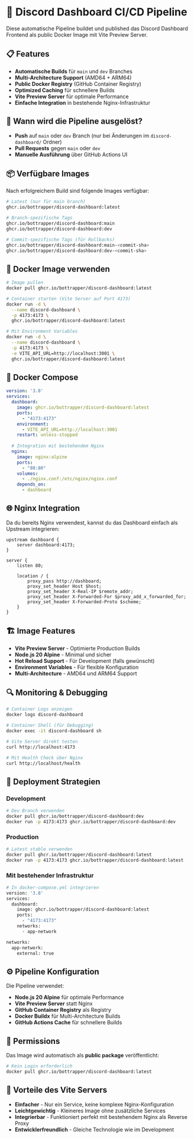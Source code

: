 # 🚀 Discord Dashboard CI/CD Pipeline

Diese automatische Pipeline buildet und published das Discord Dashboard Frontend als public Docker Image mit Vite Preview Server.

## 📋 Features

- **Automatische Builds** für `main` und `dev` Branches
- **Multi-Architecture Support** (AMD64 + ARM64)
- **Public Docker Registry** (GitHub Container Registry)
- **Optimized Caching** für schnellere Builds
- **Vite Preview Server** für optimale Performance
- **Einfache Integration** in bestehende Nginx-Infrastruktur

## 🔄 Wann wird die Pipeline ausgelöst?

- **Push** auf `main` oder `dev` Branch (nur bei Änderungen im `discord-dashboard/` Ordner)
- **Pull Requests** gegen `main` oder `dev`
- **Manuelle Ausführung** über GitHub Actions UI

## 📦 Verfügbare Images

Nach erfolgreichem Build sind folgende Images verfügbar:

```bash
# Latest (nur für main branch)
ghcr.io/bottrapper/discord-dashboard:latest

# Branch-spezifische Tags
ghcr.io/bottrapper/discord-dashboard:main
ghcr.io/bottrapper/discord-dashboard:dev

# Commit-spezifische Tags (für Rollbacks)
ghcr.io/bottrapper/discord-dashboard:main-<commit-sha>
ghcr.io/bottrapper/discord-dashboard:dev-<commit-sha>
```

## 🐳 Docker Image verwenden

```bash
# Image pullen
docker pull ghcr.io/bottrapper/discord-dashboard:latest

# Container starten (Vite Server auf Port 4173)
docker run -d \
  --name discord-dashboard \
  -p 4173:4173 \
  ghcr.io/bottrapper/discord-dashboard:latest

# Mit Environment Variables
docker run -d \
  --name discord-dashboard \
  -p 4173:4173 \
  -e VITE_API_URL=http://localhost:3001 \
  ghcr.io/bottrapper/discord-dashboard:latest
```

## 🔧 Docker Compose

```yaml
version: '3.8'
services:
  dashboard:
    image: ghcr.io/bottrapper/discord-dashboard:latest
    ports:
      - "4173:4173"
    environment:
      - VITE_API_URL=http://localhost:3001
    restart: unless-stopped
    
  # Integration mit bestehendem Nginx
  nginx:
    image: nginx:alpine
    ports:
      - "80:80"
    volumes:
      - ./nginx.conf:/etc/nginx/nginx.conf
    depends_on:
      - dashboard
```

## 🌐 Nginx Integration

Da du bereits Nginx verwendest, kannst du das Dashboard einfach als Upstream integrieren:

```nginx
upstream dashboard {
    server dashboard:4173;
}

server {
    listen 80;
    
    location / {
        proxy_pass http://dashboard;
        proxy_set_header Host $host;
        proxy_set_header X-Real-IP $remote_addr;
        proxy_set_header X-Forwarded-For $proxy_add_x_forwarded_for;
        proxy_set_header X-Forwarded-Proto $scheme;
    }
}
```

## 🏗️ Image Features

- **Vite Preview Server** - Optimierte Production Builds
- **Node.js 20 Alpine** - Minimal und sicher
- **Hot Reload Support** - Für Development (falls gewünscht)
- **Environment Variables** - Für flexible Konfiguration
- **Multi-Architecture** - AMD64 und ARM64 Support

## 🔍 Monitoring & Debugging

```bash
# Container Logs anzeigen
docker logs discord-dashboard

# Container Shell (für Debugging)
docker exec -it discord-dashboard sh

# Vite Server direkt testen
curl http://localhost:4173

# Mit Health Check über Nginx
curl http://localhost/health
```

## 🚀 Deployment Strategien

### Development
```bash
# Dev Branch verwenden
docker pull ghcr.io/bottrapper/discord-dashboard:dev
docker run -p 4173:4173 ghcr.io/bottrapper/discord-dashboard:dev
```

### Production
```bash
# Latest stable verwenden
docker pull ghcr.io/bottrapper/discord-dashboard:latest
docker run -p 4173:4173 ghcr.io/bottrapper/discord-dashboard:latest
```

### Mit bestehender Infrastruktur
```bash
# In docker-compose.yml integrieren
version: '3.8'
services:
  dashboard:
    image: ghcr.io/bottrapper/discord-dashboard:latest
    ports:
      - "4173:4173"
    networks:
      - app-network

networks:
  app-network:
    external: true
```

## ⚙️ Pipeline Konfiguration

Die Pipeline verwendet:
- **Node.js 20 Alpine** für optimale Performance
- **Vite Preview Server** statt Nginx
- **GitHub Container Registry** als Registry
- **Docker Buildx** für Multi-Architecture Builds
- **GitHub Actions Cache** für schnellere Builds

## 🔐 Permissions

Das Image wird automatisch als **public package** veröffentlicht:

```bash
# Kein Login erforderlich
docker pull ghcr.io/bottrapper/discord-dashboard:latest
```

## 🎯 Vorteile des Vite Servers

- **Einfacher** - Nur ein Service, keine komplexe Nginx-Konfiguration
- **Leichtgewichtig** - Kleineres Image ohne zusätzliche Services
- **Integrierbar** - Funktioniert perfekt mit bestehendem Nginx als Reverse Proxy
- **Entwicklerfreundlich** - Gleiche Technologie wie im Development
